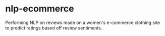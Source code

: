# nlp-ecommerce
Performing NLP on reviews made on a women's e-commerce clothing site to predict ratings based off review sentiments.
